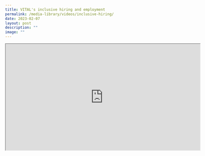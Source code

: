 ```yaml
---
title: VITAL's inclusive hiring and employment
permalink: /media-library/videos/inclusive-hiring/
date: 2023-02-07
layout: post
description: ""
image: ""
---
```

<div class="home-video"><iframe allowfullscreen="" allow="encrypted-media" src="https://www.youtube.com/embed/tJQrHB-Ig4Q?rel=0&amp;showinfo=0" height="350" width="640" id="video_player"></iframe></div>